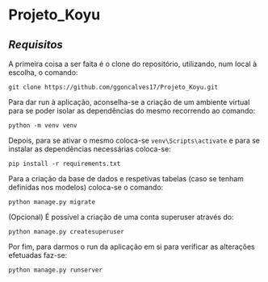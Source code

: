 # Projeto_Koyu

## *Requisitos*

A primeira coisa a ser faita é o clone do repositório, utilizando, num local à escolha, o comando:

`git clone https://github.com/ggoncalves17/Projeto_Koyu.git` 

Para dar run à aplicação, aconselha-se a criação de um ambiente virtual para se poder isolar as dependências do mesmo recorrendo ao comando:

`python -m venv venv`

Depois, para se ativar o mesmo coloca-se `venv\Scripts\activate` e para se instalar as dependências necessárias coloca-se:

`pip install -r requirements.txt`

Para a criação da base de dados e respetivas tabelas (caso se tenham definidas nos modelos) coloca-se o comando:

`python manage.py migrate`

(Opcional) É possível a criação de uma conta superuser através do:

`python manage.py createsuperuser`

Por fim, para darmos o run da aplicação em si para verificar as alterações efetuadas faz-se:

`python manage.py runserver`